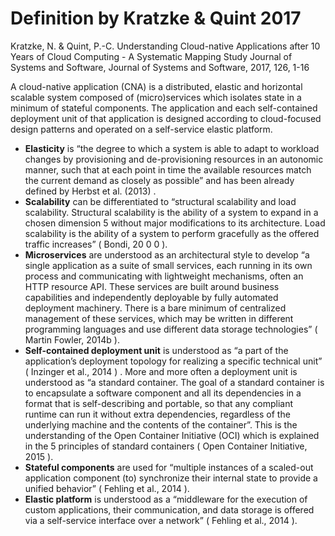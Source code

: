 # Definition by Kratzke & Quint 2017

Kratzke, N. & Quint, P.-C.
Understanding Cloud-native Applications after 10 Years of Cloud Computing - A Systematic Mapping Study 
Journal of Systems and Software, Journal of Systems and Software, 2017, 126, 1-16 

A cloud-native application (CNA) is a distributed, elastic and horizontal scalable system composed of (micro)services which isolates state in a minimum of stateful components. The application and each self-contained deployment unit of that application is designed according to cloud-focused design patterns and operated on a self-service elastic platform.

*   **Elasticity** is “the degree to which a system is able to adapt to workload changes by provisioning and de-provisioning resources in an autonomic manner, such that at each point in time the available resources match the current demand as closely as possible” and has been already defined by Herbst et al. (2013) .
*   **Scalability** can be differentiated to “structural scalability and load scalability. Structural scalability is the ability of a system to expand in a chosen dimension 5 without major modifications to its architecture. Load scalability is the ability of a system to perform gracefully as the offered traffic increases” ( Bondi, 20 0 0 ).
*   **Microservices** are understood as an architectural style to develop “a single application as a suite of small services, each running in its own process and communicating with lightweight mechanisms, often an HTTP resource API. These services are built around business capabilities and independently deployable by fully automated deployment machinery. There is a bare minimum of centralized management of these services, which may be written in different programming languages and use different data storage technologies” ( Martin Fowler, 2014b ).
*   **Self-contained deployment unit** is understood as “a part of the application’s deployment topology for realizing a specific technical unit” ( Inzinger et al., 2014 ) . More and more often a deployment unit is understood as “a standard container. The goal of a standard container is to encapsulate a software component and all its dependencies in a format that is self-describing and portable, so that any compliant runtime can run it without extra dependencies, regardless of the underlying machine and the contents of the container”. This is the understanding of the Open Container Initiative (OCI) which is explained in the 5 principles of standard containers ( Open Container Initiative, 2015 ).
*   **Stateful components** are used for “multiple instances of a scaled-out application component (to) synchronize their internal state to provide a unified behavior” ( Fehling et al., 2014 ).
*   **Elastic platform** is understood as a “middleware for the execution of custom applications, their communication, and data storage is offered via a self-service interface over a network” ( Fehling et al., 2014 ).